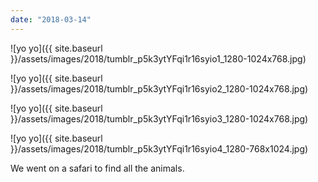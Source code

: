 ```yaml
---
date: "2018-03-14"
---
```


![yo yo]({{ site.baseurl }}/assets/images/2018/tumblr_p5k3ytYFqi1r16syio1_1280-1024x768.jpg)

![yo yo]({{ site.baseurl }}/assets/images/2018/tumblr_p5k3ytYFqi1r16syio2_1280-1024x768.jpg)

![yo yo]({{ site.baseurl }}/assets/images/2018/tumblr_p5k3ytYFqi1r16syio3_1280-1024x768.jpg)

![yo yo]({{ site.baseurl }}/assets/images/2018/tumblr_p5k3ytYFqi1r16syio4_1280-768x1024.jpg)

We went on a safari to find all the animals.
